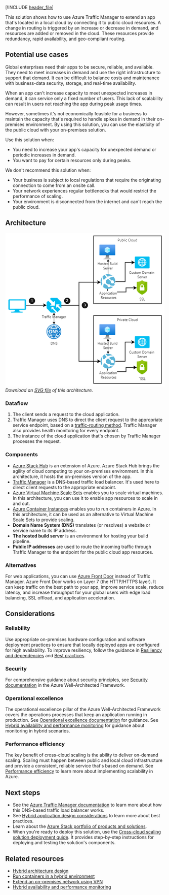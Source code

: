 [!INCLUDE [header_file](../../../includes/sol-idea-header.md)]

This solution shows how to use Azure Traffic Manager to extend an app that's located in a local cloud by connecting it to public cloud resources. A change in routing is triggered by an increase or decrease in demand, and resources are added or removed in the cloud. These resources provide redundancy, rapid availability, and geo-compliant routing.

## Potential use cases
Global enterprises need their apps to be secure, reliable, and available. They need to meet increases in demand and use the right infrastructure to support that demand. It can be difficult to balance costs and maintenance with business-data security, storage, and real-time availability.

When an app can't increase capacity to meet unexpected increases in demand, it can service only a fixed number of users. This lack of scalability can result in users not reaching the app during peak usage times.

However, sometimes it's not economically feasible for a business to maintain the capacity that's required to handle spikes in demand in their on-premises environment. By using this solution, you can use the elasticity of the public cloud with your on-premises solution.  

Use this solution when:

- You need to increase your app's capacity for unexpected demand or periodic increases in demand.
- You want to pay for certain resources only during peaks.

We don't recommend this solution when:

- Your business is subject to local regulations that require the originating connection to come from an onsite call.
- Your network experiences regular bottlenecks that would restrict the performance of scaling.
- Your environment is disconnected from the internet and can't reach the public cloud.

## Architecture

![Diagram that shows an architecture for hybrid cross-cloud scaling.](../media/hybrid-cross-cloud-scaling.png)  
_Download an [SVG file](https://arch-center.azureedge.net/cross-cloud-scaling.svg) of this architecture._

### Dataflow

1. The client sends a request to the cloud application.
1. Traffic Manager uses DNS to direct the client request to the appropriate service endpoint, based on a [traffic-routing method](/azure/traffic-manager/traffic-manager-routing-methods). Traffic Manager also provides health monitoring for every endpoint.
1. The instance of the cloud application that's chosen by Traffic Manager processes the request.

### Components

- [Azure Stack Hub](https://azure.microsoft.com/products/azure-stack/hub) is an extension of Azure. Azure Stack Hub brings the agility of cloud computing to your on-premises environment. In this architecture, it hosts the on-premises version of the app. 
- [Traffic Manager](https://azure.microsoft.com/services/traffic-manager) is a DNS-based traffic load balancer. It's used here to direct client requests to the appropriate endpoint.
- [Azure Virtual Machine Scale Sets](https://azure.microsoft.com/services/virtual-machine-scale-sets) enables you to scale virtual machines. In this architecture, you can use it to enable app resources to scale in and out. 
- [Azure Container Instances](https://azure.microsoft.com/services/container-instances) enables you to run containers in Azure. In this architecture, it can be used as an alternative to Virtual Machine Scale Sets to provide scaling. 
- **Domain Name System (DNS)** translates (or resolves) a website or service name to its IP address.
- **The hosted build server** is an environment for hosting your build pipeline.
- **Public IP addresses** are used to route the incoming traffic through Traffic Manager to the endpoint for the public cloud app resources.

### Alternatives

For web applications, you can use [Azure Front Door](https://azure.microsoft.com/services/frontdoor) instead of Traffic Manager. Azure Front Door works on Layer 7 (the HTTP/HTTPS layer).
It can keep traffic on the best path to your app, improve service scale, reduce latency, and increase throughput for your global users with edge load balancing, SSL offload, and application acceleration.

## Considerations

### Reliability

Use appropriate on-premises hardware configuration and software deployment practices to ensure that locally deployed apps are configured for high availability. To improve resiliency, follow the guidance in [Resiliency and dependencies](/azure/architecture/framework/resiliency/design-resiliency) and [Best practices](/azure/architecture/framework/resiliency/design-best-practices).

### Security

For comprehensive guidance about security principles, see [Security documentation](/azure/architecture/framework/security) in the Azure Well-Architected Framework.

### Operational excellence

The operational excellence pillar of the Azure Well-Architected Framework covers the operations processes that keep an application running in production. See [Operational excellence documentation](/azure/architecture/framework/devops) for guidance. See [Hybrid availability and performance monitoring](../../hybrid/hybrid-containers.yml) for guidance about monitoring in hybrid scenarios.

### Performance efficiency

The key benefit of cross-cloud scaling is the ability to deliver on-demand scaling. Scaling must happen between public and local cloud infrastructure and provide a consistent, reliable service that's based on demand. See [Performance efficiency](/azure/architecture/framework/scalability) to learn more about implementing scalability in Azure.

## Next steps

- See the [Azure Traffic Manager documentation](/azure/traffic-manager/traffic-manager-overview) to learn more about how this DNS-based traffic load balancer works.
- See [Hybrid application design considerations](/hybrid/app-solutions/overview-app-design-considerations) to learn more about best practices.
- Learn about the [Azure Stack portfolio of products and solutions](/azure-stack).
- When you're ready to deploy this solution, use the [Cross-cloud scaling solution deployment guide](/azure/architecture/hybrid/deployments/solution-deployment-guide-cross-cloud-scaling). It provides step-by-step instructions for deploying and testing the solution's components. 

## Related resources

- [Hybrid architecture design](../../hybrid/hybrid-start-here.md)
- [Run containers in a hybrid environment](../../hybrid/hybrid-containers.yml)
- [Extend an on-premises network using VPN](../../reference-architectures/hybrid-networking/vpn.yml)
- [Hybrid availability and performance monitoring](../../hybrid/hybrid-containers.yml)
